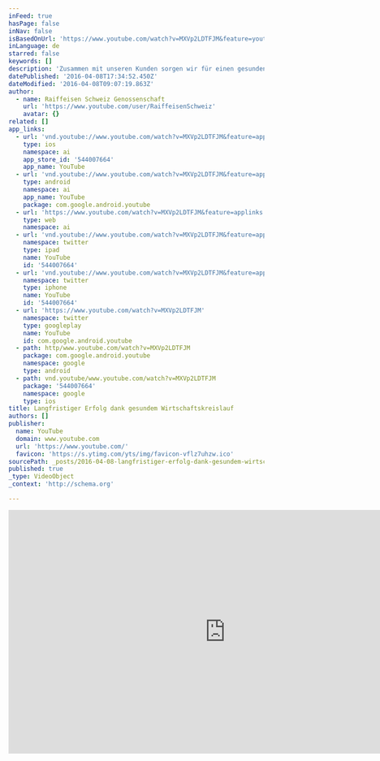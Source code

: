 ```yaml
---
inFeed: true
hasPage: false
inNav: false
isBasedOnUrl: 'https://www.youtube.com/watch?v=MXVp2LDTFJM&feature=youtu.be'
inLanguage: de
starred: false
keywords: []
description: 'Zusammen mit unseren Kunden sorgen wir für einen gesunden lokalen Wirtschaftskreislauf. Jedes dritte Unternehmen in der Schweiz ist Raiffeisen-Kunde. Jede vierte Hypothek wird von uns vergeben; das entspricht betragsmässig einem Marktanteil von 16,3%. Und jeder fünfte Sparfranken liegt auf einer Raiffeisenbank.'
datePublished: '2016-04-08T17:34:52.450Z'
dateModified: '2016-04-08T09:07:19.863Z'
author:
  - name: Raiffeisen Schweiz Genossenschaft
    url: 'https://www.youtube.com/user/RaiffeisenSchweiz'
    avatar: {}
related: []
app_links:
  - url: 'vnd.youtube://www.youtube.com/watch?v=MXVp2LDTFJM&feature=applinks'
    type: ios
    namespace: ai
    app_store_id: '544007664'
    app_name: YouTube
  - url: 'vnd.youtube://www.youtube.com/watch?v=MXVp2LDTFJM&feature=applinks'
    type: android
    namespace: ai
    app_name: YouTube
    package: com.google.android.youtube
  - url: 'https://www.youtube.com/watch?v=MXVp2LDTFJM&feature=applinks'
    type: web
    namespace: ai
  - url: 'vnd.youtube://www.youtube.com/watch?v=MXVp2LDTFJM&feature=applinks'
    namespace: twitter
    type: ipad
    name: YouTube
    id: '544007664'
  - url: 'vnd.youtube://www.youtube.com/watch?v=MXVp2LDTFJM&feature=applinks'
    namespace: twitter
    type: iphone
    name: YouTube
    id: '544007664'
  - url: 'https://www.youtube.com/watch?v=MXVp2LDTFJM'
    namespace: twitter
    type: googleplay
    name: YouTube
    id: com.google.android.youtube
  - path: http/www.youtube.com/watch?v=MXVp2LDTFJM
    package: com.google.android.youtube
    namespace: google
    type: android
  - path: vnd.youtube/www.youtube.com/watch?v=MXVp2LDTFJM
    package: '544007664'
    namespace: google
    type: ios
title: Langfristiger Erfolg dank gesundem Wirtschaftskreislauf
authors: []
publisher:
  name: YouTube
  domain: www.youtube.com
  url: 'https://www.youtube.com/'
  favicon: 'https://s.ytimg.com/yts/img/favicon-vflz7uhzw.ico'
sourcePath: _posts/2016-04-08-langfristiger-erfolg-dank-gesundem-wirtschaftskreislauf.md
published: true
_type: VideoObject
_context: 'http://schema.org'

---
```

<iframe src="https://cdn.embedly.com/widgets/media.html?src=https%3A%2F%2Fwww.youtube.com%2Fembed%2FMXVp2LDTFJM%3Ffeature%3Doembed&amp;url=https%3A%2F%2Fwww.youtube.com%2Fwatch%3Fv%3DMXVp2LDTFJM%26feature%3Dyoutu.be&amp;image=https%3A%2F%2Fi.ytimg.com%2Fvi%2FMXVp2LDTFJM%2Fhqdefault.jpg&amp;key=b7d04c9b404c499eba89ee7072e1c4f7&amp;type=text%2Fhtml&amp;schema=youtube" width="854" height="480" scrolling="no" frameborder="0" allowfullscreen="allowfullscreen" style=""></iframe>